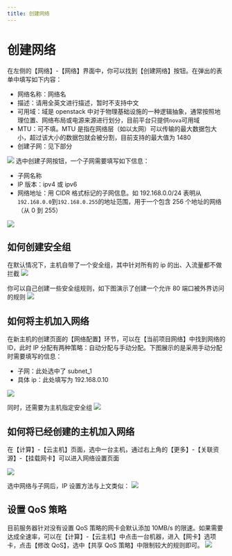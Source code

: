 ```yaml
---
title: 创建网络
---
```


# 创建网络

在左侧的【网络】-【网络】界面中，你可以找到【创建网络】按钮。在弹出的表单中填写如下内容：

- 网络名称：网络名
- 描述：请用全英文进行描述，暂时不支持中文
- 可用域：域是 openstack 中对于物理基础设施的一种逻辑抽象，通常按照地理位置、网络布局或电源来源进行划分，目前平台只提供`nova`可用域
- MTU：可不填。MTU 是指在网络层（如以太网）可以传输的最大数据包大小，超过该大小的数据包就会被分割，目前支持的最大值为 1480
- 创建子网：见下部分

![](/assets/networking/create_network.png)
选中创建子网按钮，一个子网需要填写如下信息：

- 子网名称
- IP 版本：ipv4 或 ipv6
- 网络地址：用 CIDR 格式标记的子网信息。如 192.168.0.0/24 表明从`192.168.0.0`到`192.168.0.255`的地址范围，用于一个包含 256 个地址的网络（从 0 到 255）

![](/assets/networking/create_subnet.png)

## 如何创建安全组

在默认情况下，主机自带了一个安全组，其中针对所有的 ip 的出、入流量都不做拦截
![](/assets/networking/create_security_group.png)

你可以自己创建一些安全组规则，如下图演示了创建一个允许 80 端口被外界访问的规则
![](/assets/networking/create_security_group_rule.png)

## 如何将主机加入网络

在新主机的创建页面的【网络配置】环节，可以在【当前项目网络】中找到网络的 ID，此时 IP 分配有两种策略：自动分配与手动分配。下图展示的是采用手动分配时需要填写的信息：

- 子网：此处选中了 subnet_1
- 具体 ip：此处填写为 192.168.0.10

![](/assets/networking/create_PC_with_network_1.png)

同时，还需要为主机指定安全组
![](/assets/networking/create_PC_with_network_2.png)

## 如何将已经创建的主机加入网络

在【计算】-【云主机】页面，选中一台主机，通过右上角的【更多】-【关联资源】-【挂载网卡】可以进入网络设置页面

![](/assets/networking/add_PC_to_network_1.png)

选中网络与子网后，IP 设置方法与上文类似：
![](/assets/networking/add_PC_to_network_2.png)

## 设置 QoS 策略

目前服务器针对没有设置 QoS 策略的网卡会默认添加 10MB/s 的限速。如果需要达成全速率，可以在【计算】-【云主机】中点击一台机器，进入【网卡】选项卡，点击【修改 QoS】，选中【共享 QoS 策略】中限制较大的规则即可。
![](/assets/networking/modify_NIC_QoS.png)

